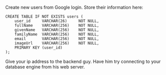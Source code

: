 Create new users from Google login. Store their information here:

    CREATE TABLE IF NOT EXISTS users (
        user_id     VARCHAR(26)     NOT NULL,
        fullName    VARCHAR(256)    NOT NULL,
        givenName   VARCHAR(256)    NOT NULL,
        familyName  VARCHAR(256)    NOT NULL,
        email       VARCHAR(256)    NOT NULL,
        imageUrl    VARCHAR(256)    NOT NULL,
        PRIMARY KEY (user_id)    
    );

Give your ip address to the backend guy. Have him try connecting to your database engine from his web server.